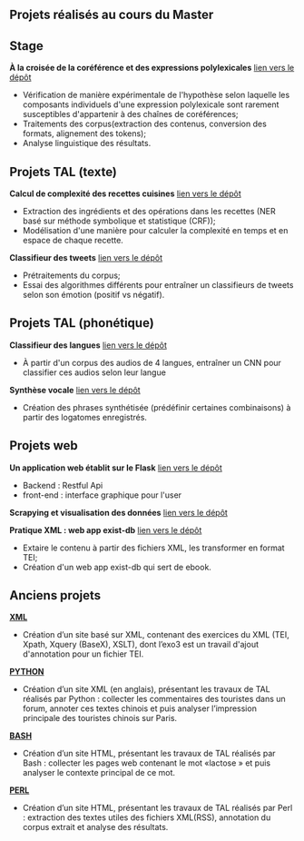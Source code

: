 ## Projets réalisés au cours du Master

## Stage
**À la croisée de la coréférence et des expressions polylexicales** [lien vers le dépôt](https://github.com/anaelle-p/MWE_coref)

- Vérification de manière expérimentale de l'hypothèse selon laquelle les composants individuels d'une expression polylexicale sont rarement susceptibles d'appartenir à des chaînes de coréférences;
- Traitements des corpus(extraction des contenus, conversion des formats, alignement des tokens);
- Analyse linguistique des résultats.

## Projets TAL (texte)

**Calcul de complexité des recettes cuisines** [lien vers le dépôt](https://github.com/JyLIU-emma/Complexit-_recettes)

- Extraction des ingrédients et des opérations dans les recettes (NER basé sur méthode symbolique et statistique (CRF));
- Modélisation d'une manière pour calculer la complexité en temps et en espace de chaque recette.

**Classifieur des tweets** [lien vers le dépôt](https://github.com/JyLIU-emma/projet-python-classifieur)

- Prétraitements du corpus;
- Essai des algorithmes différents pour entraîner un classifieurs de tweets selon son émotion (positif vs négatif).


## Projets TAL (phonétique)

**Classifieur des langues** [lien vers le dépôt](https://github.com/JyLIU-emma/ProjetsIntro/tree/main/CNN)

- À partir d'un corpus des audios de 4 langues, entraîner un CNN pour classifier ces audios selon leur langue

**Synthèse vocale** [lien vers le dépôt](https://github.com/JyLIU-emma/ProjetsIntro/tree/main/synthese_parole)

- Création des phrases synthétisée (prédéfinir certaines combinaisons) à partir des logatomes enregistrés.

## Projets web

**Un application web établit sur le Flask** [lien vers le dépôt](https://github.com/JyLIU-emma/Projet_flask_RESTful_API_final)

- Backend : Restful Api
- front-end : interface graphique pour l'user

**Scrapying et visualisation des données** [lien vers le dépôt](https://github.com/JyLIU-emma/streamlit_Techweb)

**Pratique XML : web app exist-db** [lien vers le dépôt](https://github.com/JyLIU-emma/projet-documents-structures)

- Extaire le contenu à partir des fichiers XML, les transformer en format TEI;
- Création d'un web app exist-db qui sert de ebook.


## Anciens projets

**[XML](http://www.tal.univ-paris3.fr/plurital/travaux-2019-2020/ppe-s2/22/index.xml)**

- Création d’un site basé sur XML, contenant des exercices du XML (TEI, Xpath, Xquery (BaseX), XSLT), dont l’exo3 est un travail d'ajout d'annotation pour un fichier TEI.

**[PYTHON](http://www.tal.univ-paris3.fr/plurital/travaux-2019-2020/Groupe_chinois_Jianying_Mei_Yimei/pagePrincipal.xml)**

- Création d’un site XML (en anglais), présentant les travaux de TAL réalisés par Python : collecter les commentaires des touristes dans un forum, annoter ces textes chinois et puis analyser l’impression principale des touristes chinois sur Paris.

**[BASH](http://www.tal.univ-paris3.fr/plurital/travaux-2019-2020/ppe-s1/15/)**
- Création d’un site HTML, présentant les travaux de TAL réalisés par Bash : collecter les pages web contenant le mot «lactose » et puis analyser le contexte principal de ce mot.

**[PERL](http://www.tal.univ-paris3.fr/plurital/travaux-2019-2020/ppe-s2/20/)**

- Création d’un site HTML, présentant les travaux de TAL réalisés par Perl : extraction des textes utiles des fichiers XML(RSS), annotation du corpus extrait et analyse des résultats.

